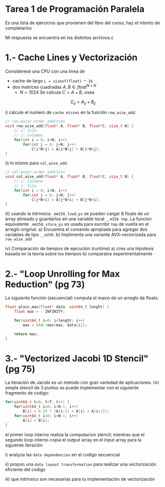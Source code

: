 # Tarea 1 de Programación Paralela
Es una lista de ejercicios que provienen del libro del curso;
haz el intento de completarlos

Mi respuesta se encuentra en los distintos archivos.c

# 1.- Cache Lines y Vectorización
Consideresé una CPU con una linea de 
- cache de largo `L = sizeof(float) * 16` 
- dos matrices cuadradas $A, B \in float^{N \times N}$
	- $N = 1024$
Se calcula $C = A+B$, osea 

$$
C_{ij} = A_{ij} + B_{ij}
$$

i) calcule el numero de `cache misses` en la función `row_wise_add`:

```c++
// row-major-order addition
void row_wise_add(float* A, float* B, float*C, size_t N) {
	// i: fila
	// j: columna
	for(int i = 0; i<N; i++)
		for(int j = 0; j<N; j++)
			C[i*N+j] = A[i*N+j] + B[i*N+j];
}
```

ii) lo mismo para `col_wise_add`:

```c++
// col-major-order addition
void col_wise_add(float* A, float* B, float*C, size_t N) {
	// i: columna
	// j: fila
	for(int i = 0; i<N; i++)
		for(int j = 0; j<N; j++)
			C[j*N+i] = A[j*N+i] + B[j*N+i];
}
```

iii) usando la intrinsica `_mm256_load_ps` se pueden cargar 8 floats de un array alineado y guardarlos en una variable local `__m256 tmp`. La funcion equivalente `_mm256_store_ps` es usada para escribir `tmp` de vuelta en el arreglo original. 
	a) Encuentra el comando apropiada para agregar dos variables de tipo `__m256`.
	b) Implimenta una variante AVX-vectorizada para `row_wise_add`

iv) Comparación de tiempos de ejecución (runtime)
	a) crea una hipotesis basada en la teoria sobre los tiempos
	b) comparalos experimentalmente


# 2.- "Loop Unrolling for Max Reduction" (pg 73)
La siguiente función (secuencial) computa el maxio de un arreglo de floats:

```c++
float plain_max(float* data, uint64_t lenght) {
	float max = - INFINITY;

	for(uint64_t i=0; i<lenght; i++)
		max = std::max(max, data[i]);

	return max;
}
```




# 3.- "Vectorized Jacobi 1D Stencil" (pg 75)
La iteración de Jacobi es un metodo con gran variedad de aplicaciones. Un simple stencil de 3 puntos se puede implementar con el siguiente fragmento de codigo:

```c++
for(uint64_t t=0; t<T; t++) {
	for(uint64_t i=0; i<N-1; i++)
		B[i] = 0.33 * (A[i-1] + A[i] + A[i+1]);
	for(uint64_t i=0; i<N-1; i++)
		A[i] = B[i];
}
```
el primer loop interno realiza la computacion stencil; mientras que el segundo loop interno copia el output array en el input array para la siguiente iteración

i) analyza las `data dependencies` en el codigo secuencial

ii) propon una `data layout transformation` para realizar una vectorización eficiente del codigo

iii) que intrinsics son necesarias para tu implementación de vectorización



